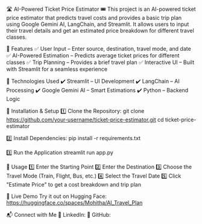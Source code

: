 🛣️ AI-Powered Ticket Price Estimator 🎟️
This project is an AI-powered ticket price estimator that predicts travel costs and provides a basic trip plan using Google Gemini AI, LangChain, and Streamlit. It allows users to input their travel details and get an estimated price breakdown for different travel classes.


🚀 Features
✅ User Input – Enter source, destination, travel mode, and date
✅ AI-Powered Estimation – Predicts average ticket prices for different classes
✅ Trip Planning – Provides a brief travel plan
✅ Interactive UI – Built with Streamlit for a seamless experience

📌 Technologies Used
✔️ Streamlit – UI Development
✔️ LangChain – AI Processing
✔️ Google Gemini AI – Smart Estimations
✔️ Python – Backend Logic

🔧 Installation & Setup
1️⃣ Clone the Repository:
git clone https://github.com/your-username/ticket-price-estimator.git
cd ticket-price-estimator

2️⃣ Install Dependencies:
pip install -r requirements.txt

3️⃣ Run the Application
streamlit run app.py

📜 Usage
1️⃣ Enter the Starting Point
2️⃣ Enter the Destination
3️⃣ Choose the Travel Mode (Train, Flight, Bus, etc.)
4️⃣ Select the Travel Date
5️⃣ Click "Estimate Price" to get a cost breakdown and trip plan

🔗 Live Demo
Try it out on Hugging Face: https://huggingface.co/spaces/Mohitha/AI_Travel_Plan

📬 Connect with Me
💼 LinkedIn: 
📂 GitHub: 
